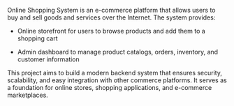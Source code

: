 Online Shopping System is an e-commerce platform that allows users to buy and sell goods and services over the Internet.
The system provides:

 - Online storefront for users to browse products and add them to a shopping cart

 - Admin dashboard to manage product catalogs, orders, inventory, and customer information

This project aims to build a modern backend system that ensures security, scalability, and easy integration with other commerce platforms.
It serves as a foundation for online stores, shopping applications, and e-commerce marketplaces.
